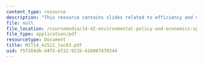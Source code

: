 ```yaml
---
content_type: resource
description: "This resource contains slides related to efficiency and markets.\r\n"
file: null
file_location: /coursemedia/14-42-environmental-policy-and-economics-spring-2011/f5f264dbd4f56f32921b616007470344_MIT14_42S11_lec03.pdf
file_type: application/pdf
resourcetype: Document
title: MIT14_42S11_lec03.pdf
uid: f5f264db-d4f5-6f32-921b-616007470344
---
```

